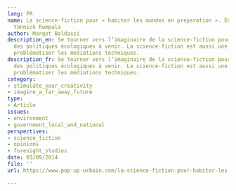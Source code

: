 ```yaml
---
lang: FR
name: La science-fiction pour « habiter les mondes en préparation ». Entretien avec
  Yannick Rumpala
author: Margot Baldassi
description_en: Se tourner vers l’imaginaire de la science-fiction pour un renouvellement
  des politiques écologiques à venir. La science-fiction est aussi une manière de
  problématiser les médiations techniques.
description_fr: Se tourner vers l’imaginaire de la science-fiction pour un renouvellement
  des politiques écologiques à venir. La science-fiction est aussi une manière de
  problématiser les médiations techniques.
category:
- stimulate_your_creativity
- imagine_a_far_away_future
type:
- Article
issues:
- environment
- government_local_and_national
perspectives:
- science_fiction
- opinions
- foresight_studies
date: 03/09/2014
file: ''
url: https://www.pop-up-urbain.com/la-science-fiction-pour-habiter-les-mondes-en-preparation-entretien-avec-yannick-rumpala-maitre-de-conference-en-sciences-politiques/

---
```

